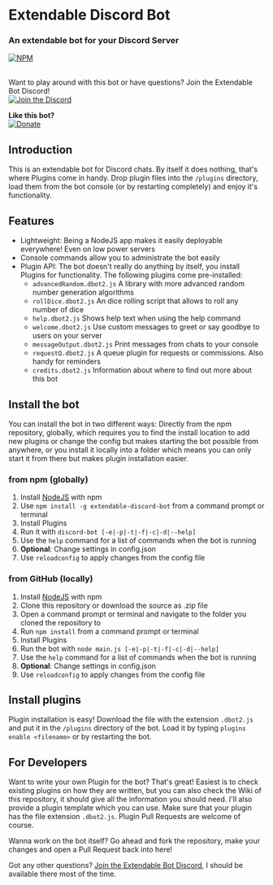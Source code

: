 ﻿# Extendable Discord Bot
### An extendable bot for your Discord Server


[![NPM](https://nodei.co/npm/extendable-discord-bot.png?downloads=true&downloadRank=true&stars=true)](https://nodei.co/npm/extendable-discord-bot/)
<br>
<br>

Want to play around with this bot or have questions? Join the Extendable Bot Discord!<br>[![Join the Discord](https://img.shields.io/discord/355051497773596673.svg)](https://discord.gg/pprTuP3)

**Like this bot?**<br>
[![Donate](https://img.shields.io/badge/Donate-PayPal-green.svg)](https://www.paypal.com/cgi-bin/webscr?cmd=_s-xclick&hosted_button_id=BRE3GL99PBX3L)


## Introduction
This is an extendable bot for Discord chats. By itself it does nothing, that's where Plugins come in handy. Drop plugin files into the `/plugins` directory, load them from the bot console (or by restarting completely) and enjoy it's functionality.

## Features
* Lightweight: Being a NodeJS app makes it easily deployable everywhere! Even on low power servers
* Console commands allow you to administrate the bot easily
* Plugin API: The bot doesn't really do anything by itself, you install Plugins for functionality. The following plugins come pre-installed:
    * `advancedRandom.dbot2.js` A library with more advanced random number generation algorithms
	* `rollDice.dbot2.js` An dice rolling script that allows to roll any number of dice
	* `help.dbot2.js` Shows help text when using the help command
	* `welcome.dbot2.js` Use custom messages to greet or say goodbye to users on your server
	* `messageOutput.dbot2.js` Print messages from chats to your console
	* `requestQ.dbot2.js` A queue plugin for requests or commissions. Also handy for reminders
    * `credits.dbot2.js` Information about where to find out more about this bot

## Install the bot

You can install the bot in two different ways: Directly from the npm repository, globally, which requires you to find the install location to add new plugins or change the config but makes starting the bot possible from anywhere, or you install it locally into a folder which means you can only start it from there but makes plugin installation easier.

### from npm (globally)
1. Install [NodeJS](https://nodejs.org/en/) with npm
2. Use `npm install -g extendable-discord-bot` from a command prompt or terminal
3. Install Plugins
4. Run it with `discord-bot [-e|-p|-t|-f|-c|-d|--help]`
5. Use the `help` command for a list of commands when the bot is running
6. **Optional**: Change settings in config.json
7. Use `reloadconfig` to apply changes from the config file

### from GitHub (locally)
1. Install [NodeJS](https://nodejs.org/en/) with npm
2. Clone this repository or download the source as .zip file
3. Open a command prompt or terminal and navigate to the folder you cloned the repository to
4. Run `npm install` from a command prompt or terminal
5. Install Plugins
6. Run the bot with `node main.js [-e|-p|-t|-f|-c|-d|--help]`
7. Use the `help` command for a list of commands when the bot is running
8. **Optional**: Change settings in config.json
9. Use `reloadconfig` to apply changes from the config file

## Install plugins
Plugin installation is easy! Download the file with the extension `.dbot2.js` and put it in the `/plugins` directory of the bot. Load it by typing `plugins enable <filename>` or by restarting the bot.

## For Developers
Want to write your own Plugin for the bot? That's great!
Easiest is to check existing plugins on how they are written, but you can also check the Wiki of this repository, it should give all the information you should need. I'll also provide a plugin template which you can use.
Make sure that your plugin has the file extension `.dbot2.js`.
Plugin Pull Requests are welcome of course.

Wanna work on the bot itself? Go ahead and fork the repository, make your changes and open a Pull Request back into here!

Got any other questions? [Join the Extendable Bot Discord](https://discord.gg/pprTuP3), I should be available there most of the time.

